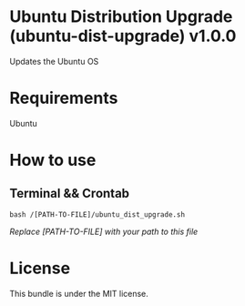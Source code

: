 # Ubuntu Distribution Upgrade (ubuntu-dist-upgrade) v1.0.0
Updates the Ubuntu OS

# Requirements
Ubuntu

# How to use
## Terminal && Crontab
```shell
bash /[PATH-TO-FILE]/ubuntu_dist_upgrade.sh
```
<i>Replace [PATH-TO-FILE] with your path to this file</i>

# License
This bundle is under the MIT license.
